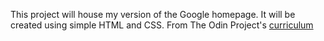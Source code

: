 This project will house my version of the Google homepage. It will be created using
simple HTML and CSS.
From The Odin Project's [curriculum](http://www.theodinproject.com/courses/web-development-101/lessons/html-css)